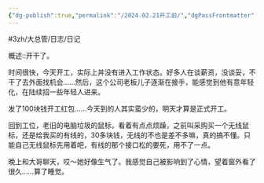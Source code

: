 ```yaml
---
{"dg-publish":true,"permalink":"/2024.02.21开工前/","dgPassFrontmatter":true,"noteIcon":""}
---
```



#3zh/大总管/日志/日记

概述::开干了。

时间很快，今天开工，实际上并没有进入工作状态。好多人在谈薪资，没谈妥，不干了去外面找机会……然后，这个公司老板儿子逐渐在接手，能感觉到他有意年轻化，在陆续招一些年轻人进来。

发了100块钱开工红包……今天到的人其实蛮少的，明天才算是正式开工。

回到工位，老旧的电脑垃圾的鼠标，看着有点点烦躁，之前叫采购买一个无线鼠标，还是给我买的有线的，30多块钱，无线的不也是差不多嘛，真的搞不懂。只能自己无线鼠标先用着吧，有线的那个接口松的要死，用不了一点。

晚上和大哥聊天，哎～她好像生气了。我感觉自己被影响到了心情，望着窗外看了很久……算了睡觉。